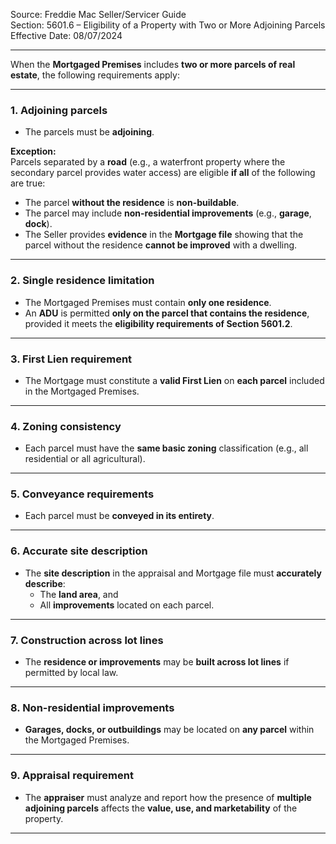 Source: Freddie Mac Seller/Servicer Guide  
Section: 5601.6 – Eligibility of a Property with Two or More Adjoining Parcels  
Effective Date: 08/07/2024  

---

When the **Mortgaged Premises** includes **two or more parcels of real estate**, the following requirements apply:

---

### 1. Adjoining parcels
- The parcels must be **adjoining**.  

**Exception:**  
Parcels separated by a **road** (e.g., a waterfront property where the secondary parcel provides water access) are eligible **if all** of the following are true:
- The parcel **without the residence** is **non-buildable**.  
- The parcel may include **non-residential improvements** (e.g., **garage**, **dock**).  
- The Seller provides **evidence** in the **Mortgage file** showing that the parcel without the residence **cannot be improved** with a dwelling.

---

### 2. Single residence limitation
- The Mortgaged Premises must contain **only one residence**.  
- An **ADU** is permitted **only on the parcel that contains the residence**, provided it meets the **eligibility requirements of Section 5601.2**.

---

### 3. First Lien requirement
- The Mortgage must constitute a **valid First Lien** on **each parcel** included in the Mortgaged Premises.

---

### 4. Zoning consistency
- Each parcel must have the **same basic zoning** classification (e.g., all residential or all agricultural).

---

### 5. Conveyance requirements
- Each parcel must be **conveyed in its entirety**.

---

### 6. Accurate site description
- The **site description** in the appraisal and Mortgage file must **accurately describe**:
  - The **land area**, and  
  - All **improvements** located on each parcel.

---

### 7. Construction across lot lines
- The **residence or improvements** may be **built across lot lines** if permitted by local law.

---

### 8. Non-residential improvements
- **Garages, docks, or outbuildings** may be located on **any parcel** within the Mortgaged Premises.

---

### 9. Appraisal requirement
- The **appraiser** must analyze and report how the presence of **multiple adjoining parcels** affects the **value, use, and marketability** of the property.

---
